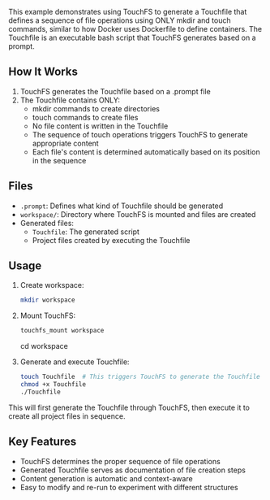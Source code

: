 This example demonstrates using TouchFS to generate a Touchfile that defines a sequence of file operations using ONLY mkdir and touch commands, similar to how Docker uses Dockerfile to define containers. The Touchfile is an executable bash script that TouchFS generates based on a prompt.


## How It Works

1. TouchFS generates the Touchfile based on a .prompt file
2. The Touchfile contains ONLY:
   - mkdir commands to create directories
   - touch commands to create files
   - No file content is written in the Touchfile
   - The sequence of touch operations triggers TouchFS to generate appropriate content
   - Each file's content is determined automatically based on its position in the sequence

## Files

- `.prompt`: Defines what kind of Touchfile should be generated
- `workspace/`: Directory where TouchFS is mounted and files are created
- Generated files:
  - `Touchfile`: The generated script
  - Project files created by executing the Touchfile

## Usage

1. Create workspace:
   ```bash
   mkdir workspace
   ```

2. Mount TouchFS:
   ```bash
   touchfs_mount workspace
   ```
   cd workspace

3. Generate and execute Touchfile:
   ```bash
   touch Touchfile  # This triggers TouchFS to generate the Touchfile
   chmod +x Touchfile
   ./Touchfile
   ```

This will first generate the Touchfile through TouchFS, then execute it to create all project files in sequence.


## Key Features

- TouchFS determines the proper sequence of file operations
- Generated Touchfile serves as documentation of file creation steps
- Content generation is automatic and context-aware
- Easy to modify and re-run to experiment with different structures
